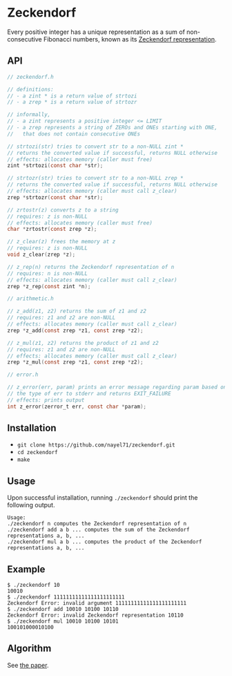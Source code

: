 # Zeckendorf

Every positive integer has a unique representation as a sum of non-consecutive Fibonacci numbers, known as its [Zeckendorf representation](https://oeis.org/wiki/Zeckendorf_representation).

## API

```C
// zeckendorf.h

// definitions:
// - a zint * is a return value of strtozi
// - a zrep * is a return value of strtozr

// informally,
// - a zint represents a positive integer <= LIMIT
// - a zrep represents a string of ZEROs and ONEs starting with ONE,
//   that does not contain consecutive ONEs

// strtozi(str) tries to convert str to a non-NULL zint *
// returns the converted value if successful, returns NULL otherwise
// effects: allocates memory (caller must free)
zint *strtozi(const char *str);

// strtozr(str) tries to convert str to a non-NULL zrep *
// returns the converted value if successful, returns NULL otherwise
// effects: allocates memory (caller must call z_clear)
zrep *strtozr(const char *str);

// zrtostr(z) converts z to a string
// requires: z is non-NULL
// effects: allocates memory (caller must free)
char *zrtostr(const zrep *z);

// z_clear(z) frees the memory at z
// requires: z is non-NULL
void z_clear(zrep *z);

// z_rep(n) returns the Zeckendorf representation of n
// requires: n is non-NULL
// effects: allocates memory (caller must call z_clear)
zrep *z_rep(const zint *n);

// arithmetic.h

// z_add(z1, z2) returns the sum of z1 and z2
// requires: z1 and z2 are non-NULL
// effects: allocates memory (caller must call z_clear)
zrep *z_add(const zrep *z1, const zrep *z2);

// z_mul(z1, z2) returns the product of z1 and z2
// requires: z1 and z2 are non-NULL
// effects: allocates memory (caller must call z_clear)
zrep *z_mul(const zrep *z1, const zrep *z2);

// error.h

// z_error(err, param) prints an error message regarding param based on
// the type of err to stderr and returns EXIT_FAILURE
// effects: prints output
int z_error(zerror_t err, const char *param);
```

## Installation

- `git clone https://github.com/nayel71/zeckendorf.git`
- `cd zeckendorf`
- `make`

## Usage

Upon successful installation, running `./zeckendorf` should print the following output.

```
Usage:
./zeckendorf n computes the Zeckendorf representation of n
./zeckendorf add a b ... computes the sum of the Zeckendorf representations a, b, ...
./zeckendorf mul a b ... computes the product of the Zeckendorf representations a, b, ...
```

## Example

```
$ ./zeckendorf 10
10010
$ ./zeckendorf 11111111111111111111111
Zeckendorf Error: invalid argument 11111111111111111111111
$ ./zeckendorf add 10010 10100 10110
Zeckendorf Error: invalid Zeckendorf representation 10110
$ ./zeckendorf mul 10010 10100 10101
100101000010100
```

## Algorithm

See [the paper](AhlbachUsatineFrougnyPippenger.pdf).
